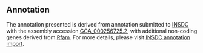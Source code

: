 

Annotation
----------

The annotation presented is derived from annotation submitted to
[INSDC](http://www.insdc.org) with the assembly accession
[GCA\_000256725.2](http://www.ebi.ac.uk/ena/data/view/GCA_000256725.2),
with additional non-coding genes derived from
[Rfam](http://rfam.xfam.org/). For more details, please visit [INSDC
annotation
import](http://ensemblgenomes.org/info/data/insdc_annotation).
